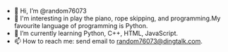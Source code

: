 - 👋 Hi, I’m @random76073
- 👀 I'm interesting in play the piano, rope skipping, and programming.My favourite language of programming is Python.
- 🌱 I’m currently learning Python, C++, HTML, JavaScript.
- 📫 How to reach me: send email to random76073@dingtalk.com.
